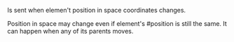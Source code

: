 Is sent when elemen't position in space coordinates changes.

Position in space may change even if element's #position is still the same. It can happen when any of its parents moves.